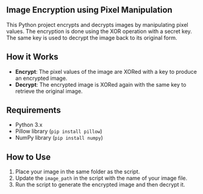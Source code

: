 ## Image Encryption using Pixel Manipulation

This Python project encrypts and decrypts images by manipulating pixel values. The encryption is done using the XOR operation with a secret key. The same key is used to decrypt the image back to its original form.

## How it Works
- **Encrypt**: The pixel values of the image are XORed with a key to produce an encrypted image.
- **Decrypt**: The encrypted image is XORed again with the same key to retrieve the original image.

## Requirements
- Python 3.x
- Pillow library (`pip install pillow`)
- NumPy library (`pip install numpy`)

## How to Use
1. Place your image in the same folder as the script.
2. Update the `image_path` in the script with the name of your image file.
3. Run the script to generate the encrypted image and then decrypt it.
